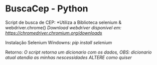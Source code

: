# BuscaCep - Python

Script de busca de CEP:
  *Utiliza a Biblioteca selenium & webdriver.chrome()
  *Download webdriver disponivel em:  https://chromedriver.chromium.org/downloads*
  
Instalação Selenium Windowns:
  *pip install selenium*
  
Retorno:
 *O script retorna um dicionario com os dados, 
        OBS: dicionario atual atendia as minhas nescessidades ALTERE como quiser*
        
